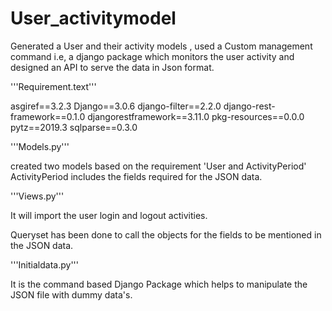 # User_activitymodel
Generated a User and their activity models , used a Custom management command i.e, a django package which monitors the user activity and designed an API to serve the data in Json format.

'''Requirement.text'''

asgiref==3.2.3
Django==3.0.6
django-filter==2.2.0
django-rest-framework==0.1.0
djangorestframework==3.11.0
pkg-resources==0.0.0
pytz==2019.3
sqlparse==0.3.0

'''Models.py''' 

created two models based on the requirement 'User and ActivityPeriod'
ActivityPeriod includes the fields required for the JSON data.

'''Views.py'''

It will import the user login and logout activities.

Queryset has been done to call the objects for the fields to be mentioned in the JSON data.


'''Initialdata.py'''

It is the command based Django Package which helps to manipulate the JSON file with dummy data's.

